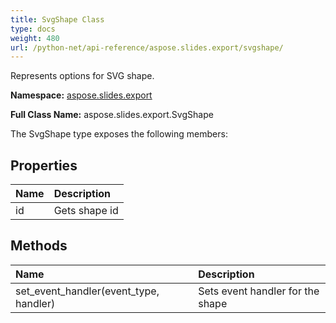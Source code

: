 ```yaml
---
title: SvgShape Class
type: docs
weight: 480
url: /python-net/api-reference/aspose.slides.export/svgshape/
---
```


Represents options for SVG shape.

**Namespace:** [aspose.slides.export](/slides/python-net/api-reference/aspose.slides.export/)

**Full Class Name:** aspose.slides.export.SvgShape



The SvgShape type exposes the following members:
## **Properties**
|**Name**|**Description**|
| :- | :- |
|id|Gets shape id|
## **Methods**
|**Name**|**Description**|
| :- | :- |
|set_event_handler(event_type, handler)|Sets event handler for the shape|
